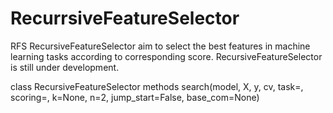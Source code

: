 # RecurrsiveFeatureSelector
RFS
RecursiveFeatureSelector aim to select the best features in machine learning tasks according to corresponding score.
RecursiveFeatureSelector is still under development.

class RecursiveFeatureSelector 
	methods  search(model, X, y, cv, task=, scoring=, k=None, n=2, jump_start=False, base_com=None)
